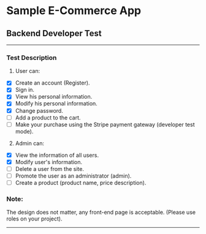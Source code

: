 # Sample E-Commerce App

## Backend Developer Test

---

### Test Description

1. User can:

-   [x] Create an account (Register).
-   [x] Sign in.
-   [x] View his personal information.
-   [x] Modify his personal information.
-   [x] Change password.
-   [ ] Add a product to the cart.
-   [ ] Make your purchase using the Stripe payment gateway (developer test mode).

2. Admin can:

-   [x] View the information of all users.
-   [x] Modify user's information.
-   [ ] Delete a user from the site.
-   [ ] Promote the user as an administrator (admin).
-   [ ] Create a product (product name, price description).

### Note:

The design does not matter, any front-end page is acceptable.
(Please use roles on your project).

---
